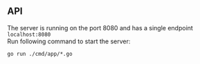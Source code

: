 ## API
The server is running on the port 8080 and has a single endpoint ```localhost:8080``` <br />
Run following command to start the server:
```shell
go run ./cmd/app/*.go
```